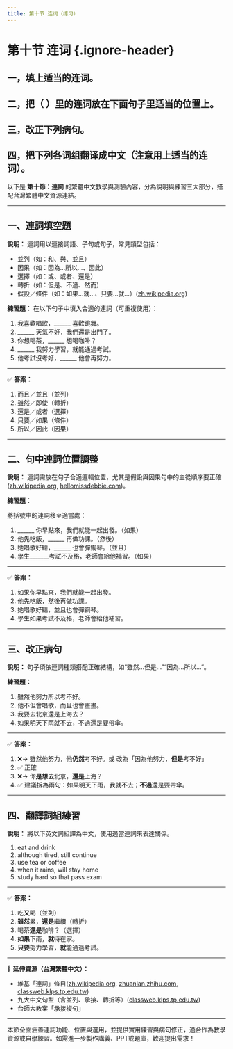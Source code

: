 ```yaml
---
title: 第十节 连词（练习）
---
```


<Collapse>

# 第十节 连词 {.ignore-header}

## 一，填上适当的连词。

## 二，把（ ）里的连词放在下面句子里适当的位置上。

## 三，改正下列病句。

## 四，把下列各词组翻译成中文（注意用上适当的连词）。

</Collapse>

以下是 **第十節：連詞** 的繁體中文教學與測驗內容，分為說明與練習三大部分，搭配台灣繁體中文資源連結。

---

## 一、連詞填空題

**說明：**
連詞用以連接詞語、子句或句子，常見類型包括：

* 並列（如：和、與、並且）
* 因果（如：因為…所以…、因此）
* 選擇（如：或、或者、還是）
* 轉折（如：但是、不過、然而）
* 假設／條件（如：如果…就…、只要…就…）([zh.wikipedia.org][1])

**練習題：** 在以下句子中填入合適的連詞（可重複使用）：

1. 我喜歡唱歌，\_\_\_\_\_\_ 喜歡跳舞。
2. \_\_\_\_\_\_ 天氣不好，我們還是出門了。
3. 你想喝茶，\_\_\_\_\_\_ 想喝咖啡？
4. \_\_\_\_\_\_ 我努力學習，就能通過考試。
5. 他考試沒考好，\_\_\_\_\_\_ 他會再努力。

---

✅ **答案：**

1. 而且／並且（並列）
2. 雖然／即使（轉折）
3. 還是／或者（選擇）
4. 只要／如果（條件）
5. 所以／因此（因果）

---

## 二、句中連詞位置調整

**說明：**
連詞需放在句子合適邏輯位置，尤其是假設與因果句中的主從順序要正確([zh.wikipedia.org][2], [hellomissdebbie.com][3])。

**練習題：**

將括號中的連詞移至適當處：

1. \_\_\_\_\_\_ 你早點來，我們就能一起出發。（如果）
2. 他先吃飯，\_\_\_\_\_\_ 再做功課。（然後）
3. 她唱歌好聽，\_\_\_\_\_\_ 也會彈鋼琴。（並且）
4. 學生\_\_\_\_\_\_\_考試不及格，老師會給他補習。（如果）

---

✅ **答案：**

1. 如果你早點來，我們就能一起出發。
2. 他先吃飯，然後再做功課。
3. 她唱歌好聽，並且也會彈鋼琴。
4. 學生如果考試不及格，老師會給他補習。

---

## 三、改正病句

**說明：**
句子須依連詞種類搭配正確結構，如“雖然…但是…”“因為…所以…”。

**練習題：**

1. 雖然他努力所以考不好。
2. 他不但會唱歌，而且也會畫畫。
3. 我要去北京還是上海去？
4. 如果明天下雨就不去，不過還是要帶傘。

---

✅ **答案：**

1. ❌→ 雖然他努力，他**仍然**考不好。或 改為「因為他努力，**但是**考不好」
2. ✅ 正確
3. ❌→ 你**是想去**北京，**還是**上海？
4. ✅ 建議拆為兩句：如果明天下雨，我就不去；**不過**還是要帶傘。

---

## 四、翻譯詞組練習

**說明：**
將以下英文詞組譯為中文，使用適當連詞來表達關係。

1. eat and drink
2. although tired, still continue
3. use tea or coffee
4. when it rains, will stay home
5. study hard so that pass exam

---

✅ **答案：**

1. 吃**又**喝（並列）
2. **雖然**累，**還是**繼續（轉折）
3. 喝茶**還是**咖啡？（選擇）
4. **如果**下雨，**就**待在家。
5. **只要**努力學習，**就**能通過考試。

---

📘 **延伸資源（台灣繁體中文）：**

* 維基「連詞」條目([zh.wikipedia.org][1], [zhuanlan.zhihu.com][4], [classweb.klps.tp.edu.tw][5])
* 九大中文句型（含並列、承接、轉折等）([classweb.klps.tp.edu.tw][5])
* 台師大教案「承接複句」

---

本節全面涵蓋連詞功能、位置與選用，並提供實用練習與病句修正，適合作為教學資源或自學練習。如需進一步製作講義、PPT或題庫，歡迎提出需求！

[1]: https://zh.wikipedia.org/zh-tw/%E9%80%A3%E8%A9%9E?utm_source=chatgpt.com "連詞- 維基百科，自由的百科全書"
[2]: https://zh.wikipedia.org/wiki/%E9%80%A3%E8%A9%9E?utm_source=chatgpt.com "連詞"
[3]: https://hellomissdebbie.com/%E4%B8%AD%E6%96%87%E6%9C%89%E5%93%AA%E4%BA%9B%E9%80%A3%E6%8E%A5%E8%A9%9E%EF%BC%9F/?utm_source=chatgpt.com "中文有哪些連接詞？ - 代筆小姐"
[4]: https://zhuanlan.zhihu.com/p/408595115?utm_source=chatgpt.com "各种中文连接词的分类 - 知乎专栏"
[5]: https://classweb.klps.tp.edu.tw/161/up_files/news/%E4%B9%9D%E5%A4%A7%E5%8F%A5%E5%9E%8B.pdf?utm_source=chatgpt.com "[PDF] 九大中文句型"
